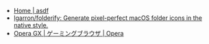 - [Home | asdf](https://asdf-vm.com/)
- [lgarron/folderify: Generate pixel-perfect macOS folder icons in the native style.](https://github.com/lgarron/folderify)
- [Opera GX | ゲーミングブラウザ | Opera](https://www.opera.com/ja/gx)
